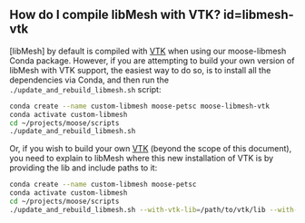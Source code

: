 ## How do I compile libMesh with VTK? id=libmesh-vtk

[libMesh] by default is compiled with [VTK] when using our moose-libmesh Conda package. However, if you are attempting to build your own version of libMesh with VTK support, the easiest way to do so, is to install all the dependencies via Conda, and then run the `./update_and_rebuild_libmesh.sh` script:

```bash
conda create --name custom-libmesh moose-petsc moose-libmesh-vtk
conda activate custom-libmesh
cd ~/projects/moose/scripts
./update_and_rebuild_libmesh.sh
```

Or, if you wish to build your own [VTK] (beyond the scope of this document), you need to explain to libMesh where this new installation of VTK is by providing the lib and include paths to it:

```bash
conda create --name custom-libmesh moose-petsc
conda activate custom-libmesh
cd ~/projects/moose/scripts
./update_and_rebuild_libmesh.sh --with-vtk-lib=/path/to/vtk/lib --with-vtk-include=/path/to/vtk/include
```

[VTK]: https://vtk.org
